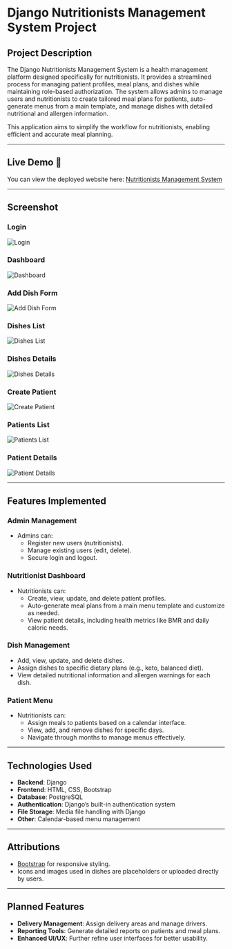 # Django Nutritionists Management System Project

## Project Description

The Django Nutritionists Management System is a health management platform designed specifically for nutritionists. It provides a streamlined process for managing patient profiles, meal plans, and dishes while maintaining role-based authorization. The system allows admins to manage users and nutritionists to create tailored meal plans for patients, auto-generate menus from a main template, and manage dishes with detailed nutritional and allergen information.

This application aims to simplify the workflow for nutritionists, enabling efficient and accurate meal planning.

---

## Live Demo 🚀

You can view the deployed website here: [Nutritionists Management System](https://nutritionists-management-4aeed42d3024.herokuapp.com/users/login/)

---

## Screenshot

### Login
![Login](assets/screenshots/login.png)


### Dashboard
![Dashboard](assets/screenshots/dashboard.png)


### Add Dish Form
![Add Dish Form](assets/screenshots/addDishform.png)

### Dishes List
![Dishes List](assets/screenshots/disheslist.png)

### Dishes Details
![Dishes Details](assets/screenshots/dishesdetails.png)




### Create Patient
![Create Patient](assets/screenshots/createpatient.png)
### Patients List
![Patients List](assets/screenshots/patientslist.png)
### Patient Details
![Patient Details](assets/screenshots/patientDetails.png)








---

## Features Implemented

### Admin Management
- Admins can:
  - Register new users (nutritionists).
  - Manage existing users (edit, delete).
  - Secure login and logout.

### Nutritionist Dashboard
- Nutritionists can:
  - Create, view, update, and delete patient profiles.
  - Auto-generate meal plans from a main menu template and customize as needed.
  - View patient details, including health metrics like BMR and daily caloric needs.

### Dish Management
- Add, view, update, and delete dishes.
- Assign dishes to specific dietary plans (e.g., keto, balanced diet).
- View detailed nutritional information and allergen warnings for each dish.

### Patient Menu
- Nutritionists can:
  - Assign meals to patients based on a calendar interface.
  - View, add, and remove dishes for specific days.
  - Navigate through months to manage menus effectively.

---

## Technologies Used

- **Backend**: Django
- **Frontend**: HTML, CSS, Bootstrap
- **Database**: PostgreSQL
- **Authentication**: Django’s built-in authentication system
- **File Storage**: Media file handling with Django
- **Other**: Calendar-based menu management

---

## Attributions

- [Bootstrap](https://getbootstrap.com/) for responsive styling.
- Icons and images used in dishes are placeholders or uploaded directly by users.

---

## Planned Features

- **Delivery Management**: Assign delivery areas and manage drivers.
- **Reporting Tools**: Generate detailed reports on patients and meal plans.
- **Enhanced UI/UX**: Further refine user interfaces for better usability.



